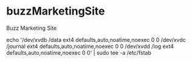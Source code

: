 # buzzMarketingSite
Buzz Marketing Site

echo '/dev/xvdb /data ext4 defaults,auto,noatime,noexec 0 0
/dev/xvdc /journal ext4 defaults,auto,noatime,noexec 0 0
/dev/xvdd /log ext4 defaults,auto,noatime,noexec 0 0' | sudo tee -a /etc/fstab
